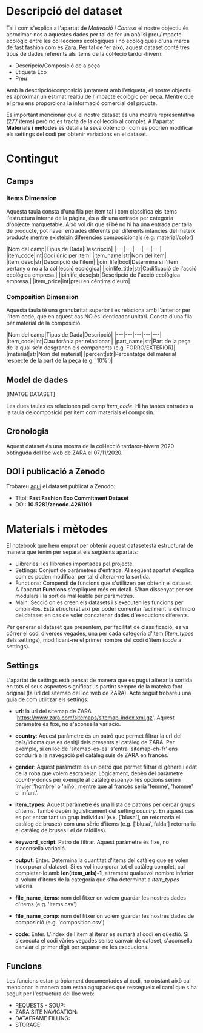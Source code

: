 # Descripció del dataset

Tai i com s'explica a l'apartat de *Motivació i Context* el nostre objectiu és aproximar-nos a aquestes dades
per tal de fer un anàlisi preu/impacte ecològic entre les col·leccions ecològiques i no ecològiques d'una 
marca de fast fashion com és Zara. Per tal de fer això, aquest dataset conté tres tipus de dades referents als
items de la col·leció tardor-hivern:

* Descripció/Composició de a peça
* Etiqueta Eco
* Preu

Amb la descripció/composició juntament amb l'etiqueta, el nostre objectiu és aproximar un estimat realtiu 
de l'impacte ecològic per peça. Mentre que el preu ens proporciona la informació comercial del prducte.

És important mencionar que el nostre dataset és una mostra representativa (277 items) però no es tracta
de la col·lecció al complet. A l'apartat **Materials i mètodes** es detalla la seva obtenció i com es podríen
modificar els settings del codi per obtenir variacions en el dataset.

# Contingut

## Camps

### Items Dimension

Aquesta taula consta d'una fila per item tal i com classifica els items l'estructura
interna de la pàgina, és a dir una entrada per categoria d'objecte marquetable. 
Això vol dir que si bé no hi ha una entrada per talla de producte, pot haver entrades
diferents per diferents intàncies del mateix producte mentre existeixin diferències composicionals
(e.g. material/color)

|Nom del camp|Tipus de Dada|Descripció|
|---|---|---|---|---|
|item_code|int|Codi únic per item|
|item_name|str|Nom del item|
|item_desc|str|Descripció de l'item|
|join_life|bool|Determina si l'item pertany o no a la col·lecció ecològica|
|joinlife_title|str|Codificació de l'acció ecològica empresa.|
|joinlife_desc|str|Descripció de l'acció ecològica empresa.|
|item_price|int|preu en cèntims d'euro|

### Composition Dimension

Aquesta taula té una granularitat superior i es relaciona amb l'anterior per l'item code,
que en aquest cas NO és identicador unitari. Consta d'una fila per material de la composició. 

|Nom del camp|Tipus de Dada|Descripció|
|---|---|---|---|---|
|item_code|int|Clau forània per relacionar |
|part_name|str|Part de la peça de la qual se'n desgranen els components (e.g. FORRO/EXTERIOR)|
|material|str|Nom del material|
|percent|str|Percentatge del material respecte de la part de la peça (e.g. '10%')|

## Model de dades

[IMATGE DATASET]

Les dues taules es relacionen pel camp *item_code*. Hi ha tantes entrades a la taula de composició
per item com materials el composin. 

## Cronologia

Aquest dataset és una mostra de la col·lecció tardaror-hivern 2020 obtinguda del lloc web de ZARA
el 07/11/2020.

## DOI i publicació a Zenodo

Trobareu [aqui](https://zenodo.org/record/4261101#.X6fge1CCGUl) el dataset publicat a Zenodo:

* Títol: **Fast Fashion Eco Commitment Dataset**
* DOI: **10.5281/zenodo.4261101**


# Materials i mètodes

El notebook que hem emprat per obtenir aquest datasetestà estructurat de manera que tenim per separat
els següents apartats:

* Llibreries: les llibreries importades pel projecte. 
* Settings: Conjunt de paràmetres d'entrada. Al següent apartat s'explica com es poden modificar per tal d'alterar-ne
            la sortida.
* Functions: Compendi de funcions que s'utilitzen per obtenir el dataset. A l'apartat **Funcions** s'expliquen més en detall. S'han
             dissenyat per ser modulars i la sortida mal·leable per paràmetres.
* Main: Secció on es creen els datasets i s'executen les funcions per omplir-los. Està etructurat així per
        poder comentar facilment la definició del dataset en cas de voler concatenar dades d'execucions diferents.

Per generar el dataset que presentem, per facilitat de classificació, es va córrer el codi diverses vegades, una per cada categoria d'item
(*item_types* dels settings), modificant-ne el primer nombre del codi d'item (*code* a settings).

## Settings

L'apartat de settings està pensat de manera que es pugui alterar la sortida en tots el seus aspectes significatius partint sempre de la
mateixa font original (la url del sitemap del loc web de ZARA). Acte seguit trobareu una guia de com utilitzar els settings: 

* **url**: la url del sitemap de ZARA 'https://www.zara.com/sitemaps/sitemap-index.xml.gz'. Aquest paràmetre és fixe, no s'aconsella variació.

* **country**: Aquest paràmetre és un patró que permet filtrar la url del país/idioma que es desitji dels presents al catàleg de ZARA. Per exemple,
          si enlloc de 'sitemap-es-es' s'entra 'sitemap-ch-fr' ens conduirà a la navegació pel catàleg suís de ZARA en francès.

* **gender**: Aquest paràmetre és un patró que permet filtrar el gènere i edat de la roba que volem escrapejar. Lògicament, depèn del paràmetre *country* doncs
        per exemple al catàleg espanyol les opcions serien 'mujer','hombre' o 'niño', mentre que al francès seria 'femme', 'homme' o 'infant'.

* **item_types**: Aquest paràmetre és una llista de patrons per cercar grups d'items. També depèn liguísticament del setting *country*. En aquest cas es pot entrar
            tant un grup individual (e.x. ['blusa'], on retornaria el catàleg de bruses) com una sèrie d'items (e.g. ['blusa','falda'] retornaria el catàleg
            de bruses i el de faldilles).

* **keyword_script**: Patró de filtrar.  Aquest paràmetre és fixe, no s'aconsella variació.

* **output**: Enter. Determina la quantitat d'items del catàleg que es volen incorporar al dataset. Si es vol incorporar tot el catàleg complet, cal 
           completar-lo amb **len(item_urls)-1**, altrament qualsevol nombre inferior al volum d'items de la categoria que s'ha determinat a *item_types*
           valdria.

* **file_name_items**: nom del fitxer on volem guardar les nostres dades d'items (e.g. 'items.csv')

* **file_name_comp**: nom del fitxer on volem guardar les nostres dades de composició (e.g. 'composition.csv')

* **code**: Enter. L'índex de l'item al iterar es sumarà al codi en qüestió. Si s'executa el codi vàries vegades sense canvair de dataset, s'aconsella canviar
        el primer dígit per separar-ne les execucions. 

## Funcions

Les funcions estan pròpiament documentades al codi, no obstant això cal mencionar la manera com estan agrupades que ressegueix el camí
que s'ha seguit per l'estructura del lloc web:

 * REQUESTS - SOUP: 
 * ZARA SITE NAVIGATION:
 * DATAFRAME FILLING:
 * STORAGE: